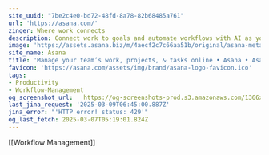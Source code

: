 ```yaml
---
site_uuid: "7be2c4e0-bd72-48fd-8a78-82b68485a761"
url: 'https://asana.com/'
zinger: Where work connects
description: Connect work to goals and automate workflows with AI as your teammate.
image: 'https://assets.asana.biz/m/4aecf2c7c66aa51b/original/asana-meta-coral-1x.png'
site_name: Asana
title: 'Manage your team’s work, projects, & tasks online • Asana • Asana'
favicon: 'https://asana.com/assets/img/brand/asana-logo-favicon.ico'
tags:
- Productivity
- Workflow-Management
og_screenshot_url:   https://og-screenshots-prod.s3.amazonaws.com/1366x768/80/false/e5b40c7fcd19cfe504e457d139bc52af155b4cb5d39853147e654dd8cfe77aac.jpeg
last_jina_request: '2025-03-09T06:45:00.887Z'
jina_error: "'HTTP error! status: 429'"
og_last_fetch: 2025-03-07T05:19:01.824Z
---
```

[[Workflow Management]]


